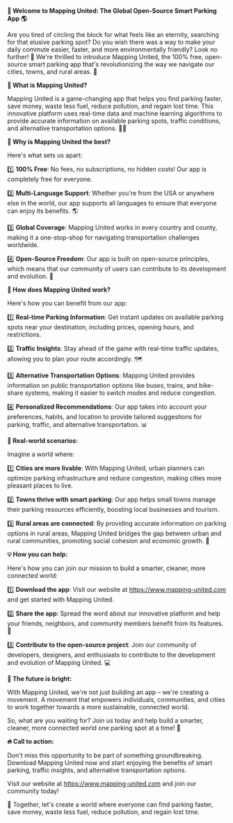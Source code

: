 **🚀 Welcome to Mapping United: The Global Open-Source Smart Parking App 🌎**

Are you tired of circling the block for what feels like an eternity, searching for that elusive parking spot? Do you wish there was a way to make your daily commute easier, faster, and more environmentally friendly? Look no further! 🚗 We're thrilled to introduce Mapping United, the 100% free, open-source smart parking app that's revolutionizing the way we navigate our cities, towns, and rural areas. 🌆

**📱 What is Mapping United?**

Mapping United is a game-changing app that helps you find parking faster, save money, waste less fuel, reduce pollution, and regain lost time. This innovative platform uses real-time data and machine learning algorithms to provide accurate information on available parking spots, traffic conditions, and alternative transportation options. 🚌🚂

**💯 Why is Mapping United the best?**

Here's what sets us apart:

1️⃣ **100% Free**: No fees, no subscriptions, no hidden costs! Our app is completely free for everyone.

2️⃣ **Multi-Language Support**: Whether you're from the USA or anywhere else in the world, our app supports all languages to ensure that everyone can enjoy its benefits. 🌎

3️⃣ **Global Coverage**: Mapping United works in every country and county, making it a one-stop-shop for navigating transportation challenges worldwide.

4️⃣ **Open-Source Freedom**: Our app is built on open-source principles, which means that our community of users can contribute to its development and evolution. 💪

**🚗 How does Mapping United work?**

Here's how you can benefit from our app:

1️⃣ **Real-time Parking Information**: Get instant updates on available parking spots near your destination, including prices, opening hours, and restrictions.

2️⃣ **Traffic Insights**: Stay ahead of the game with real-time traffic updates, allowing you to plan your route accordingly. 🗺️

3️⃣ **Alternative Transportation Options**: Mapping United provides information on public transportation options like buses, trains, and bike-share systems, making it easier to switch modes and reduce congestion.

4️⃣ **Personalized Recommendations**: Our app takes into account your preferences, habits, and location to provide tailored suggestions for parking, traffic, and alternative transportation. 📊

**🌈 Real-world scenarios:**

Imagine a world where:

1️⃣ **Cities are more livable**: With Mapping United, urban planners can optimize parking infrastructure and reduce congestion, making cities more pleasant places to live.

2️⃣ **Towns thrive with smart parking**: Our app helps small towns manage their parking resources efficiently, boosting local businesses and tourism.

3️⃣ **Rural areas are connected**: By providing accurate information on parking options in rural areas, Mapping United bridges the gap between urban and rural communities, promoting social cohesion and economic growth. 🌻

**💡 How you can help:**

Here's how you can join our mission to build a smarter, cleaner, more connected world:

1️⃣ **Download the app**: Visit our website at https://www.mapping-united.com and get started with Mapping United.

2️⃣ **Share the app**: Spread the word about our innovative platform and help your friends, neighbors, and community members benefit from its features. 📢

3️⃣ **Contribute to the open-source project**: Join our community of developers, designers, and enthusiasts to contribute to the development and evolution of Mapping United. 💻

**🌟 The future is bright:**

With Mapping United, we're not just building an app – we're creating a movement. A movement that empowers individuals, communities, and cities to work together towards a more sustainable, connected world.

So, what are you waiting for? Join us today and help build a smarter, cleaner, more connected world one parking spot at a time! 🌟

**🔥 Call to action:**

Don't miss this opportunity to be part of something groundbreaking. Download Mapping United now and start enjoying the benefits of smart parking, traffic insights, and alternative transportation options.

Visit our website at https://www.mapping-united.com and join our community today!

💪 Together, let's create a world where everyone can find parking faster, save money, waste less fuel, reduce pollution, and regain lost time.